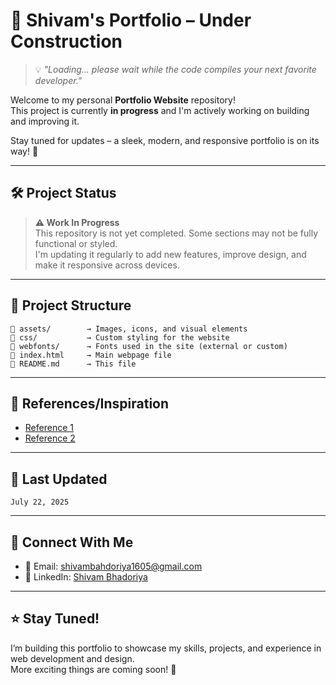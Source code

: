 
# 🚧 Shivam's Portfolio – Under Construction

> 💡 *"Loading... please wait while the code compiles your next favorite developer."*

Welcome to my personal **Portfolio Website** repository!  
This project is currently **in progress** and I'm actively working on building and improving it.

Stay tuned for updates – a sleek, modern, and responsive portfolio is on its way! 🚀

---

## 🛠️ Project Status

> **⚠️ Work In Progress**  
This repository is not yet completed. Some sections may not be fully functional or styled.  
I'm updating it regularly to add new features, improve design, and make it responsive across devices.

---

## 📂 Project Structure

```
📁 assets/        → Images, icons, and visual elements  
📁 css/           → Custom styling for the website  
📁 webfonts/      → Fonts used in the site (external or custom)  
📄 index.html     → Main webpage file  
📄 README.md      → This file  
```

---

## 📌 References/Inspiration

- [Reference 1](https://wdtworkz.wpengine.com/home-2/)
- [Reference 2](https://quomodosoft.com/html/glint/index.html#)

---

## 📅 Last Updated
`July 22, 2025`

---

## 💬 Connect With Me

- 📧 Email: [shivambahdoriya1605@gmail.com](mailto:shivambahdoriya1605@gmail.com)  
- 💼 LinkedIn: [Shivam Bhadoriya](https://www.linkedin.com/in/shivam-bhadoriya-b82792324/)

---

## ⭐ Stay Tuned!

I’m building this portfolio to showcase my skills, projects, and experience in web development and design.  
More exciting things are coming soon! 🎯
